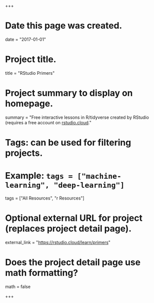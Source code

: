 +++
# Date this page was created.
date = "2017-01-01"


# Project title.
title = "RStudio Primers"

# Project summary to display on homepage.
summary = "Free interactive lessons in R/tidyverse created by RStudio (requires a free account on [rstudio.cloud](rstudio.cloud)."

# Tags: can be used for filtering projects.
# Example: `tags = ["machine-learning", "deep-learning"]`
tags = ["All Resources", "r Resources"]

# Optional external URL for project (replaces project detail page).
external_link = "https://rstudio.cloud/learn/primers"

# Does the project detail page use math formatting?
math = false


+++
